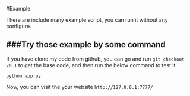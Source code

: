 #Example

There are include many example script, you can run it without any configure.

###Try those example by some command
---

If you have clone my code from github, you can go and run `git checkout v0.1` to get the base code, and then run the below command to test it.
```
python app.py
```
Now, you can visit the your website `http://127.0.0.1:7777/`
